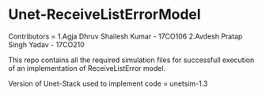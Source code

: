 # Unet-ReceiveListErrorModel
Contributors = 1.Agja Dhruv Shailesh Kumar - 17CO106
               2.Avdesh Pratap Singh Yadav - 17CO210

This repo contains all the required simulation files for successfull execution of an implementation of ReceiveListError model.

Version of Unet-Stack used to implement code = unetsim-1.3
